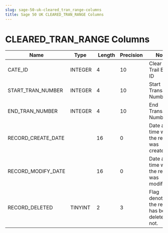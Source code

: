 ```yaml
---
slug: sage-50-uk-cleared_tran_range-columns
title: Sage 50 UK CLEARED_TRAN_RANGE Columns
---
```

# CLEARED_TRAN_RANGE Columns

| Name | Type  |  Length | Precision  |  Notes  | Example |
| --- | --- | --- | --- | --- | --- |
| CATE_ID | INTEGER | 4 | 10 | Clear Audit Trail Event ID |  |
| START_TRAN_NUMBER | INTEGER | 4 | 10 | Start Transaction Number |  |
| END_TRAN_NUMBER | INTEGER | 4 | 10 | End Transaction Number |  |
| RECORD_CREATE_DATE |  | 16 | 0 | Date and time when the record was created. |  |
| RECORD_MODIFY_DATE |  | 16 | 0 | Date and time when the record was modified. |  |
| RECORD_DELETED | TINYINT | 2 | 3 | Flag denoting if the record has been deleted or not. |  |
